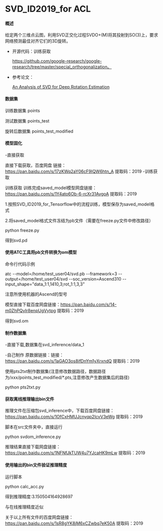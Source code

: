 # SVD_ID2019_for ACL

#### 概述
给定两个三维点云图，利用SVD正交化过程SVDO+(M)将其投射到SO(3)上，要求网络预测最佳对齐它们的3D旋转。

- 开源代码：训练获取

    https://github.com/google-research/google-research/tree/master/special_orthogonalization。

- 参考论文：

    [An Analysis of SVD for Deep Rotation Estimation](https://arxiv.org/abs/2006.14616)

#### 数据集

训练数据集 points 
	
测试数据集 points_test
        
旋转后数据集 points_test_modified

#### 模型固化
-直接获取

直接下载获取，百度网盘
链接：https://pan.baidu.com/s/17zKWq2aY06cF9IQW6htn_A 
提取码：2019
-训练获取

训练获取
训练完成saved_model模型网盘链接：https://pan.baidu.com/s/1Y4ato6Ob-6-rcXr31AvgoA 
提取码：2019

1.按照SVD_ID2019_for_Tensorflow中的流程训练，模型保存为saved_model格式

2.将saved_model格式文件冻结为pb文件（需要在freeze.py文件中修改路径）

python freeze.py

得到svd.pd

#### 使用ATC工具将pb文件转换为om模型
命令行代码示例

atc --model=/home/test_user04/svd.pb --framework=3 --output=/home/test_user04/svd --soc_version=Ascend310 --input_shape="data_1:1,1410,3;rot_1:1,3,3"

注意所使用机器的Ascend的型号

模型直接下载百度网盘链接：https://pan.baidu.com/s/14-m0ZhPQyIr8enpUgVytpg 
提取码：2019

得到svd.om
#### 制作数据集
-直接下载,数据集在svd_inference/data_1



-自己制作
原数据链接：链接：https://pan.baidu.com/s/1aGAO3os8ifDnYm1yXrxndQ 
提取码：2019

使用pts2txt制作数据集(注意修改数据路径，数据路径为/xxx/points_test_modified/*.pts,注意修改产生数据集后的路径)

python pts2txt.py

#### 获取离线推理输出bin文件

推理文件在压缩包svd_inference中，下载百度网盘链接：https://pan.baidu.com/s/1OfCxHMUJcnyqp2IcvV3eWg 
提取码：2019

脚本在src文件夹中，直接运行

python svdom_inference.py

推理结果直接下载网盘链接：https://pan.baidu.com/s/1NFNfJkTUW4u7YJcaHK9mLw 
提取码：2019

#### 使用输出的bin文件验证推理精度

运行脚本

python calc_acc.py

得到推理精度:3.150504164928697

与在线推理精度近似

关于以上所有文件的百度网盘链接：https://pan.baidu.com/s/1sR8gYK8jM6xCZwbq7eK50A 
提取码：2019